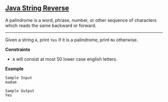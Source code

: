 ## [Java String Reverse](https://www.hackerrank.com/challenges/java-string-reverse/problem)

A palindrome is a word, phrase, number, or other sequence of characters which reads the same backward or forward.
________________________________________________________________________

Given a string `A`, print `Yes` if it is a palindrome, print `No` otherwise.

**Constraints**
* `A` will consist at most 50 lower case english letters.

**Example** 
````
Sample Input
madam

Sample Output
Yes
````